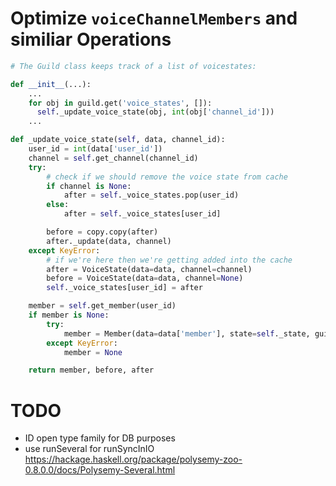 # Optimize `voiceChannelMembers` and similiar Operations

```py
# The Guild class keeps track of a list of voicestates:

def __init__(...):
    ...
    for obj in guild.get('voice_states', []):
      self._update_voice_state(obj, int(obj['channel_id']))
    ...

def _update_voice_state(self, data, channel_id):
    user_id = int(data['user_id'])
    channel = self.get_channel(channel_id)
    try:
        # check if we should remove the voice state from cache
        if channel is None:
            after = self._voice_states.pop(user_id)
        else:
            after = self._voice_states[user_id]

        before = copy.copy(after)
        after._update(data, channel)
    except KeyError:
        # if we're here then we're getting added into the cache
        after = VoiceState(data=data, channel=channel)
        before = VoiceState(data=data, channel=None)
        self._voice_states[user_id] = after

    member = self.get_member(user_id)
    if member is None:
        try:
            member = Member(data=data['member'], state=self._state, guild=self)
        except KeyError:
            member = None

    return member, before, after
```

# TODO
- ID open type family for DB purposes
- use runSeveral for runSyncInIO https://hackage.haskell.org/package/polysemy-zoo-0.8.0.0/docs/Polysemy-Several.html
